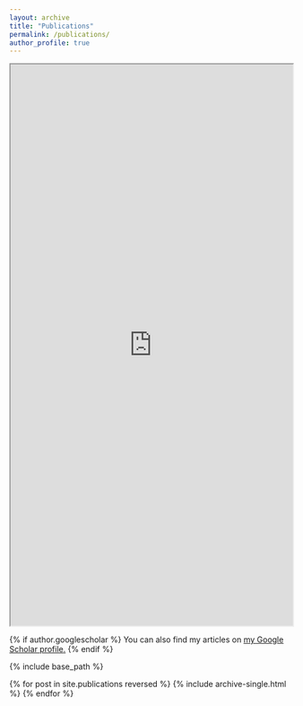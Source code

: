 ```yaml
---
layout: archive
title: "Publications"
permalink: /publications/
author_profile: true
---
```


<iframe width="100%" height="1000" src="https://robbiemparks.github.io/files/CV_Robbie_M_Parks_April_2020.pdf"></iframe>


{% if author.googlescholar %}
  You can also find my articles on <u><a href="{{author.googlescholar}}">my Google Scholar profile</a>.</u>
{% endif %}

{% include base_path %}

{% for post in site.publications reversed %}
  {% include archive-single.html %}
{% endfor %}
